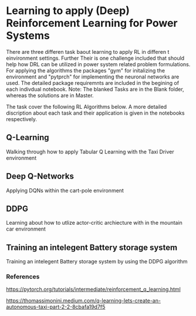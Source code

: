 # Learning to apply (Deep) Reinforcement Learning for Power Systems

There are three differen task baout learning to apply RL in differen t einvironment settings. Further Their is one challenge included that should help how DRL can be utilized in power system related problem formulations.
For applying the algorithms the packages "gym" for initalizing the environment and "pytprch" for implementing the neuronal networks are used. The detailed package requiremnts are included in the begining of each indivdual notebook.
Note: The blanked Tasks are in the Blank folder, whereas the solutions are in Master.

The task cover the following RL Algorithms below. A more detailed discription about each task and their application is given in the notebooks respectively.
## Q-Learning

Walking through how to apply Tabular Q Learning with the Taxi Driver environment

## Deep Q-Networks
Applying DQNs within the cart-pole environment

## DDPG
Learning about how to utlize actor-critic archiecture with in the mountain car environment

## Training an intelegent Battery storage system
Training an intelegent Battery storage system by using the DDPG algorithm


### References
https://pytorch.org/tutorials/intermediate/reinforcement_q_learning.html

https://thomassimonini.medium.com/q-learning-lets-create-an-autonomous-taxi-part-2-2-8cbafa19d7f5
